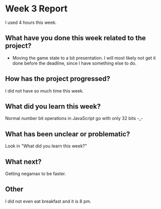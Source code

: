 # Week 3 Report
I used 4 hours this week.

## What have you done this week related to the project?
* Moving the game state to a bit presentation. I will most likely not get it done before the deadline, since I have something else to do.

## How has the project progressed?
I did not have so much time this week.

## What did you learn this week?
Normal number bit operations in JavaScript go with only 32 bits -_-

## What has been unclear or problematic?
Look in "What did you learn this week?"

## What next?
Getting negamax to be faster.

## Other
I did not even eat breakfast and it is 8 pm.
